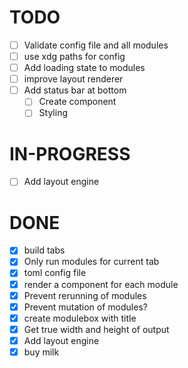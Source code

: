 # TODO

- [ ] Validate config file and all modules
- [ ] use xdg paths for config
- [ ] Add loading state to modules
- [ ] improve layout renderer
- [ ] Add status bar at bottom
  - [ ] Create component
  - [ ] Styling

# IN-PROGRESS

- [ ] Add layout engine

# DONE

- [x] build tabs
- [x] Only run modules for current tab
- [x] toml config file
- [x] render a component for each module
- [x] Prevent rerunning of modules
- [x] Prevent mutation of modules?
- [x] create modulebox with title
- [x] Get true width and height of output
- [x] Add layout engine
- [x] buy milk
